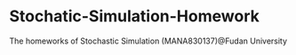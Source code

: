 # Stochatic-Simulation-Homework
The homeworks of Stochastic Simulation (MANA830137)@Fudan University
